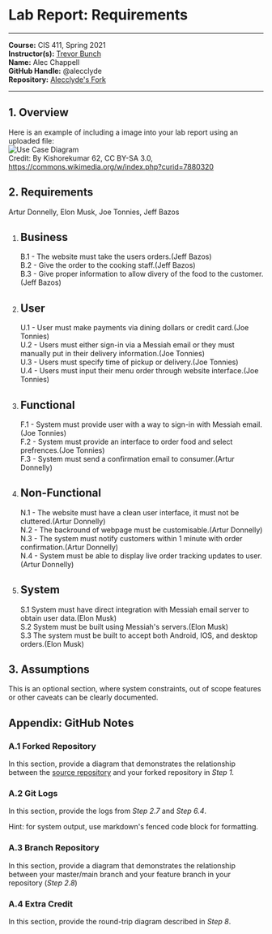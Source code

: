 # Lab Report: Requirements
___
**Course:** CIS 411, Spring 2021  
**Instructor(s):** [Trevor Bunch](https://github.com/trevordbunch)  
**Name:** Alec Chappell  
**GitHub Handle:** @alecclyde  
**Repository:** [Alecclyde's Fork](https://github.com/alecclyde/cis411_lab0_req)  
___

## 1. Overview

Here is an example of including a image into your lab report using an uploaded file:  
![Use Case Diagram](/assets/Use_case_restaurant_model.svg)  
Credit: By Kishorekumar 62, CC BY-SA 3.0, https://commons.wikimedia.org/w/index.php?curid=7880320

## 2. Requirements

Artur Donnelly, Elon Musk, Joe Tonnies, Jeff Bazos

1. Business 
   - 
    B.1 - The website must take the users orders.(Jeff Bazos)  
    B.2 - Give the order to the cooking staff.(Jeff Bazos)  
    B.3 - Give proper information to allow divery of the food to the customer. (Jeff Bazos)

2. User 
   -  
   U.1 - User must make payments via dining dollars or credit card.(Joe Tonnies)  
   U.2 - Users must either sign-in via a Messiah email or they must manually put in their delivery information.(Joe Tonnies)  
   U.3 - Users must specify time of pickup or delivery.(Joe Tonnies)  
   U.4 - Users must input their menu order through website interface.(Joe Tonnies)
    
3. Functional 
   - 
   F.1 - System must provide user with a way to sign-in with Messiah email.(Joe Tonnies)  
   F.2 - System must provide an interface to order food and select prefrences.(Joe Tonnies)  
   F.3 - System must send a confirmation email to consumer.(Artur Donnelly)   

4. Non-Functional 
   -  
   N.1 - The website must have a clean user interface, it must not be cluttered.(Artur Donnelly)  
   N.2 - The backround of webpage must be customisable.(Artur Donnelly)  
   N.3 - The system must notify customers within 1 minute with order confirmation.(Artur Donnelly)  
   N.4 - System must be able to display live order tracking updates to user.(Artur Donnelly)

5. System 
   - 
   S.1 System must have direct integration with Messiah email server to obtain user data.(Elon Musk)  
   S.2 System must be built using Messiah's servers.(Elon Musk)  
   S.3 The system must be built to accept both Android, IOS, and desktop orders.(Elon Musk)

## 3. Assumptions
This is an optional section, where system constraints, out of scope features or other caveats can be clearly documented.  

## Appendix: GitHub Notes

### A.1 Forked Repository
In this section, provide a diagram that demonstrates the relationship between the [source repository](https://github.com/trevordbunch/cis411_lab0_req) and your forked repository in *Step 1.*  

### A.2 Git Logs
In this section, provide the logs from *Step 2.7* and *Step 6.4*.

Hint: for system output, use markdown's fenced code block for formatting.

### A.3 Branch Repository
In this section, provide a diagram that demonstrates the relationship between your master/main branch and your feature branch in your repository (*Step 2.8*)

### A.4 Extra Credit
In this section, provide the round-trip diagram described in *Step 8*.